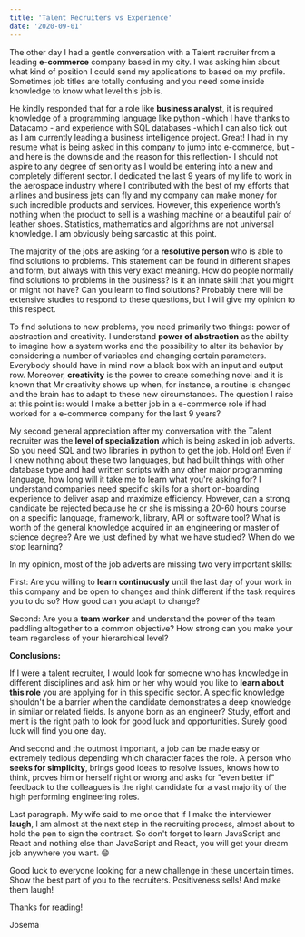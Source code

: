```yaml
---
title: 'Talent Recruiters vs Experience'
date: '2020-09-01'
---
```


The other day I had a gentle conversation with a Talent recruiter from a leading **e-commerce** company based in my city. I was asking him about what kind of position I could send my applications to based on my profile. Sometimes job titles are totally confusing and you need some inside knowledge to know what level this job is. 

He kindly responded that for a role like **business analyst**, it is required knowledge of a programming language like python -which I have thanks to Datacamp - and experience with SQL databases -which I can also tick out as I am currently leading a business intelligence project. Great! I had in my resume what is being asked in this company to jump into e-commerce, but -and here is the downside and the reason for this reflection- I should not aspire to any degree of seniority as I would be entering into a new and completely different sector. I dedicated the last 9 years of my life to work in the aerospace industry where I contributed with the best of my efforts that airlines and business jets can fly and my company can make money for such incredible products and services.  However, this experience worth’s nothing when the product to sell is a washing machine or a beautiful pair of leather shoes. Statistics, mathematics and algorithms are not universal knowledge. I am obviously being sarcastic at this point.

The majority of the jobs are asking for a **resolutive person** who is able to find solutions to problems. This statement can be found in different shapes and form, but always with this very exact meaning. How do people normally find solutions to problems in the business? Is it an innate skill that you might or might not have? Can you learn to find solutions?  Probably there will be extensive studies to respond to these questions, but I will give my opinion to this respect. 

To find solutions to new problems, you need primarily two things: power of abstraction and creativity. I understand **power of abstraction** as the ability to imagine how a system works and the possibility to alter its behavior by considering a number of variables and changing certain parameters. Everybody should have in mind now a black box with an input and output row. Moreover, **creativity** is the power to create something novel and it is known that Mr creativity shows up when, for instance, a routine is changed and the brain has to adapt to these new circumstances. The question I raise at this point is: would I make a better job in a e-commerce role if had worked for a e-commerce company for the last 9 years?  

My second general appreciation after my conversation with the Talent recruiter was the **level of specialization** which is being asked in job adverts. So you need SQL and two libraries in python to get the job. Hold on! Even if I knew nothing about these two languages, but had built things with other database type and had written scripts with any other major programming language, how long will it take me to learn what you're asking for? I understand companies need specific skills for a short on-boarding experience to deliver asap and maximize efficiency. However, can a strong candidate be rejected because he or she is missing a 20-60 hours course on a specific language, framework, library, API or software tool? What is worth of the general knowledge acquired in an engineering or master of science degree? Are we just defined by what we have studied? When do we stop learning? 

In my opinion, most of the job adverts are missing two very important skills:

First: Are you willing to **learn continuously** until the last day of your work in this company and be open to changes and think different if the task requires you to do so? How good can you adapt to change? 

Second: Are you a **team worker** and understand the power of the team paddling altogether to a common objective? How strong can you make your team regardless of your hierarchical level? 

**Conclusions:**

If I were a talent recruiter, I would look for someone who has knowledge in different disciplines and ask him or her why would you like to **learn about this role** you are applying for in this specific sector. A specific knowledge shouldn't be a barrier when the candidate demonstrates a deep knowledge in similar or related fields. Is anyone born as an engineer? Study, effort and merit is the right path to look for good luck and opportunities. Surely good luck will find you one day.

And second and the outmost important, a job can be made easy or extremely tedious depending which character faces the role. A person who **seeks for simplicity**, brings good ideas to resolve issues, knows how to think, proves him or herself right or wrong and asks for "even better if" feedback to the colleagues is the right candidate for a vast majority of the high performing engineering roles.

Last paragraph. My wife said to me once that if I make the interviewer **laugh**, I am almost at the next step in the recruiting process, almost about to hold the pen to sign the contract. So don't forget to learn JavaScript and React and nothing else than JavaScript and React, you will get your dream job anywhere you want. 😄

Good luck to everyone looking for a new challenge in these uncertain times. Show the best part of you to the recruiters. Positiveness sells! And make them laugh!

Thanks for reading!

Josema
